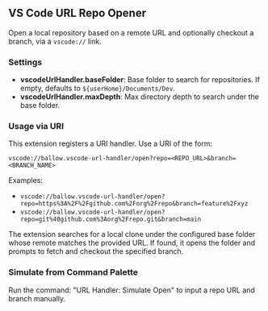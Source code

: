 ## VS Code URL Repo Opener

Open a local repository based on a remote URL and optionally checkout a branch, via a `vscode://` link.

### Settings

- **vscodeUrlHandler.baseFolder**: Base folder to search for repositories. If empty, defaults to `${userHome}/Documents/Dev`.
- **vscodeUrlHandler.maxDepth**: Max directory depth to search under the base folder.

### Usage via URI

This extension registers a URI handler. Use a URI of the form:

`vscode://ballow.vscode-url-handler/open?repo=<REPO_URL>&branch=<BRANCH_NAME>`

Examples:

- `vscode://ballow.vscode-url-handler/open?repo=https%3A%2F%2Fgithub.com%2Forg%2Frepo&branch=feature%2Fxyz`
- `vscode://ballow.vscode-url-handler/open?repo=git%40github.com%3Aorg%2Frepo.git&branch=main`

The extension searches for a local clone under the configured base folder whose remote matches the provided URL. If found, it opens the folder and prompts to fetch and checkout the specified branch.

### Simulate from Command Palette

Run the command: "URL Handler: Simulate Open" to input a repo URL and branch manually.